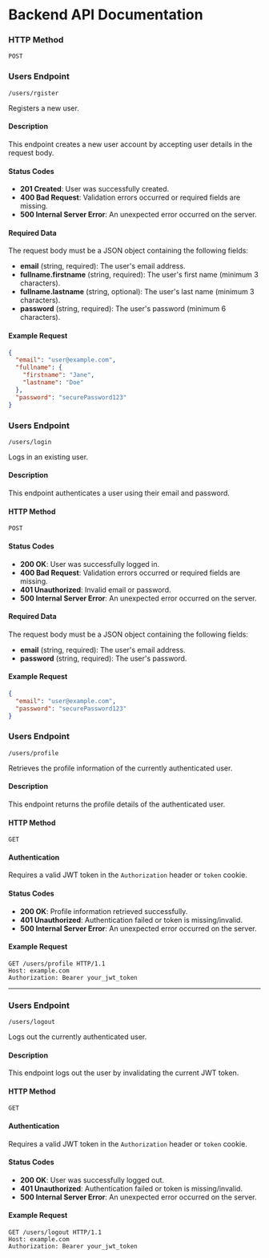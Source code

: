 # Backend API Documentation

### HTTP Method

`POST`

### Users Endpoint
`/users/rgister`

Registers a new user.

#### Description

This endpoint creates a new user account by accepting user details in the request body.

#### Status Codes

- **201 Created**: User was successfully created.
- **400 Bad Request**: Validation errors occurred or required fields are missing.
- **500 Internal Server Error**: An unexpected error occurred on the server.

#### Required Data

The request body must be a JSON object containing the following fields:

- **email** (string, required): The user's email address.
- **fullname.firstname** (string, required): The user's first name (minimum 3 characters).
- **fullname.lastname** (string, optional): The user's last name (minimum 3 characters).
- **password** (string, required): The user's password (minimum 6 characters).

#### Example Request

```json
{
  "email": "user@example.com",
  "fullname": {
    "firstname": "Jane",
    "lastname": "Doe"
  },
  "password": "securePassword123"
}
```

### Users Endpoint

`/users/login`

Logs in an existing user.

#### Description

This endpoint authenticates a user using their email and password.

#### HTTP Method

`POST`

#### Status Codes

- **200 OK**: User was successfully logged in.
- **400 Bad Request**: Validation errors occurred or required fields are missing.
- **401 Unauthorized**: Invalid email or password.
- **500 Internal Server Error**: An unexpected error occurred on the server.

#### Required Data

The request body must be a JSON object containing the following fields:

- **email** (string, required): The user's email address.
- **password** (string, required): The user's password.

#### Example Request

```json
{
  "email": "user@example.com",
  "password": "securePassword123"
}
```

### Users Endpoint

`/users/profile`

Retrieves the profile information of the currently authenticated user.

#### Description

This endpoint returns the profile details of the authenticated user.

#### HTTP Method

`GET`

#### Authentication

Requires a valid JWT token in the `Authorization` header or `token` cookie.

#### Status Codes

- **200 OK**: Profile information retrieved successfully.
- **401 Unauthorized**: Authentication failed or token is missing/invalid.
- **500 Internal Server Error**: An unexpected error occurred on the server.

#### Example Request

```
GET /users/profile HTTP/1.1
Host: example.com
Authorization: Bearer your_jwt_token
```

---

### Users Endpoint

`/users/logout`

Logs out the currently authenticated user.

#### Description

This endpoint logs out the user by invalidating the current JWT token.

#### HTTP Method

`GET`

#### Authentication

Requires a valid JWT token in the `Authorization` header or `token` cookie.

#### Status Codes

- **200 OK**: User was successfully logged out.
- **401 Unauthorized**: Authentication failed or token is missing/invalid.
- **500 Internal Server Error**: An unexpected error occurred on the server.

#### Example Request

```
GET /users/logout HTTP/1.1
Host: example.com
Authorization: Bearer your_jwt_token
```
